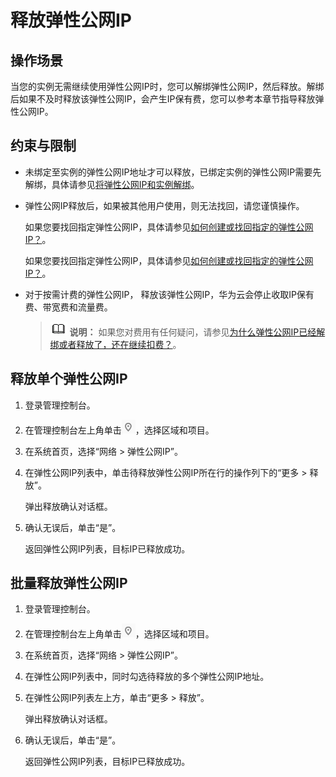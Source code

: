 # 释放弹性公网IP<a name="eip_0017"></a>

## 操作场景<a name="zh-cn_topic_0118499120_s36c772a5e6194d30b86be9c3d783e9cd"></a>

当您的实例无需继续使用弹性公网IP时，您可以解绑弹性公网IP，然后释放。解绑后如果不及时释放该弹性公网IP，会产生IP保有费，您可以参考本章节指导释放弹性公网IP。

## 约束与限制<a name="section1667151671517"></a>

-   未绑定至实例的弹性公网IP地址才可以释放，已绑定实例的弹性公网IP需要先解绑，具体请参见[将弹性公网IP和实例解绑](将弹性公网IP和实例解绑.md)。
-   弹性公网IP释放后，如果被其他用户使用，则无法找回，请您谨慎操作。

    如果您要找回指定弹性公网IP，具体请参见[如何创建或找回指定的弹性公网IP？](https://support.huaweicloud.com/eip_faq/faq_eip_0012.html)。

    如果您要找回指定弹性公网IP，具体请参见[如何创建或找回指定的弹性公网IP？](https://support.huaweicloud.com/intl/zh-cn/eip_faq/faq_eip_0012.html)。

-   对于按需计费的弹性公网IP， 释放该弹性公网IP，华为云会停止收取IP保有费、带宽费和流量费。

    >![](public_sys-resources/icon-note.gif) **说明：** 
    >如果您对费用有任何疑问，请参见[为什么弹性公网IP已经解绑或者释放了，还在继续扣费？](https://support.huaweicloud.com/eip_faq/faq_common_0005.html)。


## 释放单个弹性公网IP<a name="section1878216574398"></a>

1.  登录管理控制台。

1.  在管理控制台左上角单击![](figures/icon-region-2.png)，选择区域和项目。
2.  在系统首页，选择“网络 \> 弹性公网IP”。
3.  在弹性公网IP列表中，单击待释放弹性公网IP所在行的操作列下的“更多 \> 释放”。

    弹出释放确认对话框。

4.  确认无误后，单击“是”。

    返回弹性公网IP列表，目标IP已释放成功。


## 批量释放弹性公网IP<a name="section4461141714"></a>

1.  登录管理控制台。
2.  在管理控制台左上角单击![](figures/icon-region-3.png)，选择区域和项目。
3.  在系统首页，选择“网络 \> 弹性公网IP”。
4.  在弹性公网IP列表中，同时勾选待释放的多个弹性公网IP地址。
5.  在弹性公网IP列表左上方，单击“更多 \> 释放”。

    弹出释放确认对话框。

6.  确认无误后，单击“是”。

    返回弹性公网IP列表，目标IP已释放成功。


